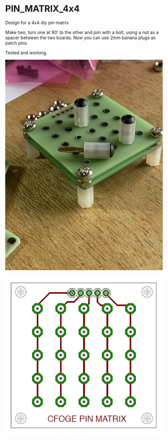 # PIN_MATRIX_4x4
Design for a 4x4 diy pin matrix

Make two, turn one at 90' to the other and join with a bolt, using a nut as a spacer between the two boards.
Now you can use 2mm banana plugs as patch pins.

Tested and working.

![IMAGE OF MATRIX](https://github.com/cfoge/PIN_MATRIX_4x4/blob/main/image/pin%20matix1.jpg)

![IMAGE OF MATRIX](https://github.com/cfoge/PIN_MATRIX_4x4/blob/main/pin%20matrix.JPG)



